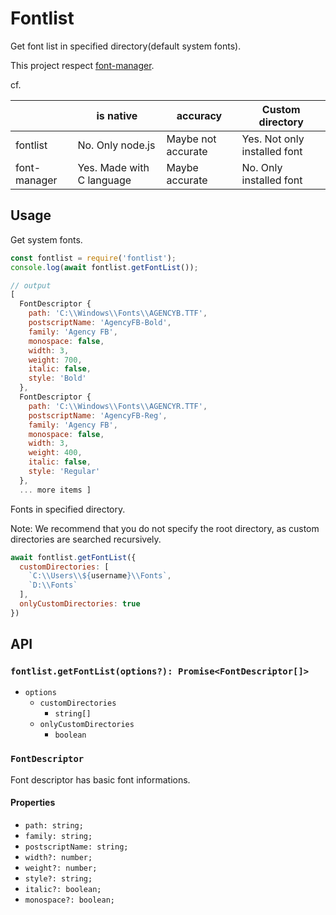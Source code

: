 # Fontlist

Get font list in specified directory(default system fonts).

This project respect [font-manager](https://github.com/foliojs/font-manager).

cf.

||is native|accuracy|Custom directory|
|---|---|---|---|
|fontlist|No. Only node.js|Maybe not accurate|Yes. Not only installed font|
|font-manager|Yes. Made with C language|Maybe accurate|No. Only installed font|

## Usage

Get system fonts.

```js
const fontlist = require('fontlist');
console.log(await fontlist.getFontList());

// output
[
  FontDescriptor {
    path: 'C:\\Windows\\Fonts\\AGENCYB.TTF',
    postscriptName: 'AgencyFB-Bold',
    family: 'Agency FB',
    monospace: false,
    width: 3,
    weight: 700,
    italic: false,
    style: 'Bold'
  },
  FontDescriptor {
    path: 'C:\\Windows\\Fonts\\AGENCYR.TTF',
    postscriptName: 'AgencyFB-Reg',
    family: 'Agency FB',
    monospace: false,
    width: 3,
    weight: 400,
    italic: false,
    style: 'Regular'
  },
  ... more items ]
```

Fonts in specified directory.

Note: We recommend that you do not specify the root directory, as custom directories are searched recursively.

```js
await fontlist.getFontList({
  customDirectories: [
    `C:\\Users\\${username}\\Fonts`,
    `D:\\Fonts`
  ],
  onlyCustomDirectories: true
})
```

## API

### `fontlist.getFontList(options?): Promise<FontDescriptor[]>`

- `options`
  - `customDirectories`
    - `string[]`
  - `onlyCustomDirectories`
    - `boolean`

### `FontDescriptor`

Font descriptor has basic font informations.

#### Properties

- `path: string;`
- `family: string;`
- `postscriptName: string;`
- `width?: number;`
- `weight?: number;`
- `style?: string;`
- `italic?: boolean;`
- `monospace?: boolean;`